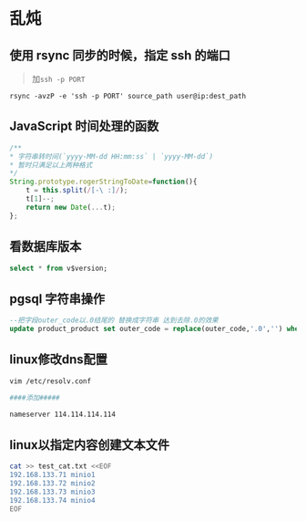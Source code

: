 # 乱炖

## 使用 rsync 同步的时候，指定 ssh 的端口

> 加`ssh -p PORT`

```
rsync -avzP -e 'ssh -p PORT' source_path user@ip:dest_path
```


## JavaScript 时间处理的函数

```javascript
/**
* 字符串转时间(`yyyy-MM-dd HH:mm:ss` | `yyyy-MM-dd`)
* 暂时只满足以上两种格式
*/
String.prototype.rogerStringToDate=function(){
    t = this.split(/[-\ :]/);
    t[1]--;
    return new Date(...t);
};
```

## 看数据库版本

```sql
select * from v$version;
```

## pgsql 字符串操作 

```sql
--把字段outer_code以.0结尾的 替换成字符串 达到去除.0的效果
update product_product set outer_code = replace(outer_code,'.0','') where outer_code like '%.0'
```

## linux修改dns配置

```bash
vim /etc/resolv.conf

####添加#####

nameserver 114.114.114.114
```

## linux以指定内容创建文本文件

```bash
cat >> test_cat.txt <<EOF
192.168.133.71 minio1
192.168.133.72 minio2
192.168.133.73 minio3
192.168.133.74 minio4
EOF
```

